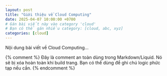 ```yaml
---
layout: post
title: "Giới thiệu về Cloud Computing"
date: 2025-04-07 10:00:00 +0700
# Gán bài viết này vào category 'cloud'
# Bạn có thể gán nhiều category: [cloud, abc, xyz]
categories: [cloud]
---
```


Nội dung bài viết về Cloud Computing...

{% comment %}
Đây là comment an toàn dùng trong Markdown/Liquid.
Nó sẽ bị xóa hoàn toàn khi build trang.
Bạn có thể dùng để ghi chú logic phức tạp nếu cần.
{% endcomment %}
